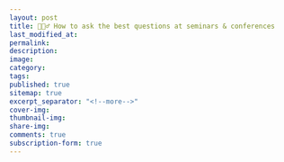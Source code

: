 ```yaml
---
layout: post
title: 🙋🏼‍♂️ How to ask the best questions at seminars & conferences
last_modified_at: 
permalink: 
description: 
image: 
category: 
tags: 
published: true
sitemap: true
excerpt_separator: "<!--more-->"
cover-img: 
thumbnail-img: 
share-img: 
comments: true
subscription-form: true
---
```

